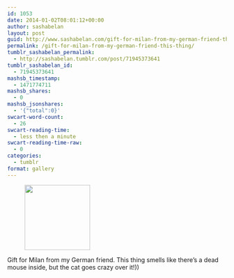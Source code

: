 ```yaml
---
id: 1053
date: 2014-01-02T08:01:12+00:00
author: sashabelan
layout: post
guid: http://www.sashabelan.com/gift-for-milan-from-my-german-friend-this-thing/
permalink: /gift-for-milan-from-my-german-friend-this-thing/
tumblr_sashabelan_permalink:
  - http://sashabelan.tumblr.com/post/71945373641
tumblr_sashabelan_id:
  - 71945373641
mashsb_timestamp:
  - 1471774711
mashsb_shares:
  - 0
mashsb_jsonshares:
  - '{"total":0}'
swcart-word-count:
  - 26
swcart-reading-time:
  - less then a minute
swcart-reading-time-raw:
  - 0
categories:
  - tumblr
format: gallery
---
```

<div id='gallery-560' class='gallery galleryid-1053 gallery-columns-3 gallery-size-thumbnail'>
  <figure class='gallery-item'> 
  
  <div class='gallery-icon landscape'>
    <a href='http://www.sashabelan.ru/gift-for-milan-from-my-german-friend-this-thing/attachment/1054/'><img width="150" height="150" src="http://www.sashabelan.ru/wp-content/uploads/2014/01/tumblr_myrky0S7XH1qarj97o1_1280-150x150.jpg" class="attachment-thumbnail size-thumbnail" alt="" srcset="http://www.sashabelan.ru/wp-content/uploads/2014/01/tumblr_myrky0S7XH1qarj97o1_1280-150x150.jpg 150w, http://www.sashabelan.ru/wp-content/uploads/2014/01/tumblr_myrky0S7XH1qarj97o1_1280-300x300.jpg 300w, http://www.sashabelan.ru/wp-content/uploads/2014/01/tumblr_myrky0S7XH1qarj97o1_1280-230x230.jpg 230w, http://www.sashabelan.ru/wp-content/uploads/2014/01/tumblr_myrky0S7XH1qarj97o1_1280-350x350.jpg 350w, http://www.sashabelan.ru/wp-content/uploads/2014/01/tumblr_myrky0S7XH1qarj97o1_1280.jpg 640w" sizes="(max-width: 150px) 100vw, 150px" /></a>
  </div></figure>
</div>

Gift for Milan from my German friend. This thing smells like there&rsquo;s a dead mouse inside, but the cat goes crazy over it!))